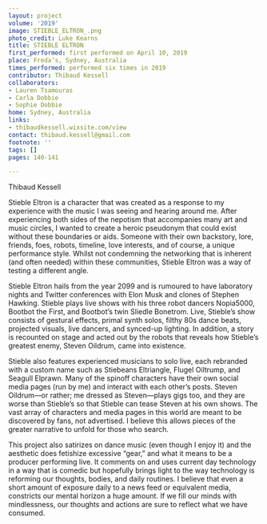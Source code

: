 ```yaml
---
layout: project
volume: '2019'
image: STIEBLE_ELTRON_.png
photo_credit: Luke Kearns
title: STIEBLE ELTRON
first_performed: first performed on April 10, 2019
place: Freda’s, Sydney, Australia
times_performed: performed six times in 2019
contributor: Thibaud Kessell
collaborators:
- Lauren Tsamouras
- Carla Dobbie
- Sophie Dobbie
home: Sydney, Australia
links:
- thibaudkessell.wixsite.com/view
contact: thibaud.kessell@gmail.com
footnote: ''
tags: []
pages: 140-141

---
```


Thibaud Kessell

Stieble Eltron is a character that was created as a response to my experience with the music I was seeing and hearing around me. After experiencing both sides of the nepotism that accompanies many art and music circles, I wanted to create a heroic pseudonym that could exist without these boundaries or aids. Someone with their own backstory, lore, friends, foes, robots, timeline, love interests, and of course, a unique performance style. Whilst not condemning the networking that is inherent (and often needed) within these communities, Stieble Eltron was a way of testing a different angle.

Stieble Eltron hails from the year 2099 and is rumoured to have laboratory nights and Twitter conferences with Elon Musk and clones of Stephen Hawking. Stieble plays live shows with his three robot dancers Nopia5000, Bootbot the First, and Bootbot’s twin Sliedle Bonetrom. Live, Stieble’s show consists of gestural effects, primal synth solos, filthy 80s dance beats, projected visuals, live dancers, and synced-up lighting. In addition, a story is recounted on stage and acted out by the robots that reveals how Stieble’s greatest enemy, Steven Oildrum, came into existence.

Stieble also features experienced musicians to solo live, each rebranded with a custom name such as Stiebeans Eltriangle, Flugel Oiltrump, and Seagull Elprawn. Many of the spinoff characters have their own social media pages (run by me) and interact with each other’s posts. Steven Oildrum—or rather; me dressed as Steven—plays gigs too, and they are worse than Stieble’s so that Stieble can tease Steven at his own shows. The vast array of characters and media pages in this world are meant to be discovered by fans, not advertised. I believe this allows pieces of the greater narrative to unfold for those who search.

This project also satirizes on dance music (even though I enjoy it) and the aesthetic does fetishize excessive “gear,” and what it means to be a producer performing live. It comments on and uses current day technology in a way that is comedic but hopefully brings light to the way technology is reforming our thoughts, bodies, and daily routines. I believe that even a short amount of exposure daily to a news feed or equivalent media, constricts our mental horizon a huge amount. If we fill our minds with mindlessness, our thoughts and actions are sure to reflect what we have consumed.
